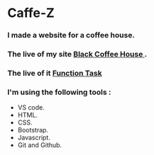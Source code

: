 # Caffe-Z
### I made a website for a coffee house.

### The live of my site [Black Coffee House ](https://razan-aboushi.github.io/Caffe-Z/).

### The live of it [Function Task](https://razan-aboushi.github.io/Caffe-Z/)

### I'm using the following tools :
* VS code.
* HTML.
* CSS.
* Bootstrap.
* Javascript.
* Git and Github.